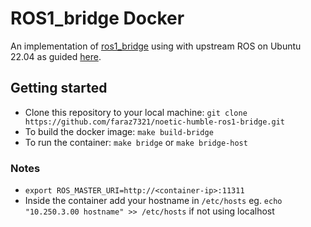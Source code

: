 # ROS1_bridge Docker
An implementation of [ros1_bridge][1] using with upstream ROS on Ubuntu 22.04 as guided [here][2].
  

## Getting started

- Clone this repository to your local machine:
	````git clone https://github.com/faraz7321/noetic-humble-ros1-bridge.git````
- To build the docker image:
	````make build-bridge````
- To run the container:
	````make bridge```` or ````make bridge-host````
### Notes
- ````export ROS_MASTER_URI=http://<container-ip>:11311````
- Inside the container add your hostname in ````/etc/hosts```` 
	 eg. ````echo "10.250.3.00 hostname" >> /etc/hosts```` if not using localhost

[1]: https://github.com/ros2/ros1_bridge "ros1_bridge"
[2]: https://docs.ros.org/en/humble/How-To-Guides/Using-ros1_bridge-Jammy-upstream.html "here"
